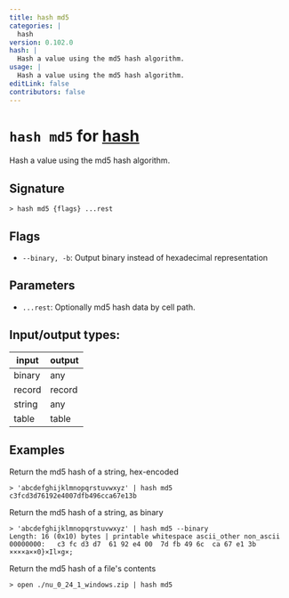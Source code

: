 ```yaml
---
title: hash md5
categories: |
  hash
version: 0.102.0
hash: |
  Hash a value using the md5 hash algorithm.
usage: |
  Hash a value using the md5 hash algorithm.
editLink: false
contributors: false
---
```

<!-- This file is automatically generated. Please edit the command in https://github.com/nushell/nushell instead. -->

# `hash md5` for [hash](/commands/categories/hash.md)

<div class='command-title'>Hash a value using the md5 hash algorithm.</div>

## Signature

```> hash md5 {flags} ...rest```

## Flags

 -  `--binary, -b`: Output binary instead of hexadecimal representation

## Parameters

 -  `...rest`: Optionally md5 hash data by cell path.


## Input/output types:

| input  | output |
| ------ | ------ |
| binary | any    |
| record | record |
| string | any    |
| table  | table  |
## Examples

Return the md5 hash of a string, hex-encoded
```nu
> 'abcdefghijklmnopqrstuvwxyz' | hash md5
c3fcd3d76192e4007dfb496cca67e13b
```

Return the md5 hash of a string, as binary
```nu
> 'abcdefghijklmnopqrstuvwxyz' | hash md5 --binary
Length: 16 (0x10) bytes | printable whitespace ascii_other non_ascii
00000000:   c3 fc d3 d7  61 92 e4 00  7d fb 49 6c  ca 67 e1 3b   ××××a××0}×Il×g×;

```

Return the md5 hash of a file's contents
```nu
> open ./nu_0_24_1_windows.zip | hash md5

```
